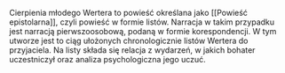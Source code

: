 Cierpienia młodego Wertera to powieść określana jako [[Powieść epistolarna]], czyli powieść w formie listów. Narracja w takim przypadku jest narracją pierwszoosobową, podaną w formie korespondencji. W tym utworze jest to ciąg ułożonych chronologicznie listów Wertera do przyjaciela. Na listy składa się relacja z wydarzeń, w jakich bohater uczestniczył oraz analiza psychologiczna jego uczuć.

